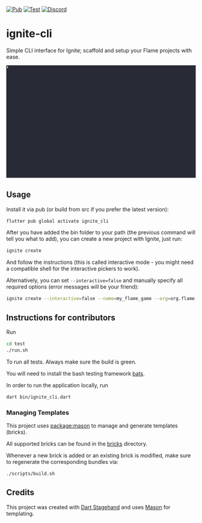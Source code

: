 [![Pub](https://img.shields.io/pub/v/ignite_cli.svg?style=popout)](https://pub.dartlang.org/packages/ignite_cli)
[![Test](https://github.com/flame-engine/ignite-cli/workflows/Test/badge.svg)](https://github.com/flame-engine/ignite-cli/actions)
[![Discord](https://img.shields.io/discord/509714518008528896.svg)](https://discord.gg/pxrBmy4)

# ignite-cli

Simple CLI interface for Ignite; scaffold and setup your Flame projects with ease.

![ignite-cli](./media/ignite-example.cast.gif)


## Usage

Install it via pub (or build from src if you prefer the latest version):

```bash
flutter pub global activate ignite_cli
```

After you have added the bin folder to your path (the previous command will tell you what to add),
you can create a new project with Ignite, just run:

```bash
ignite create
```

And follow the instructions (this is called interactive mode - you might need a compatible shell for the interactive pickers to work).

Alternatively, you can set `--interactive=false` and manually specify all required options (error messages will be your friend):

```bash
ignite create --interactive=false --name=my_flame_game --org=org.flame-engine.example --create-folder=true --template=example
```


## Instructions for contributors

Run

```bash
cd test
./run.sh
```

To run all tests. Always make sure the build is green.

You will need to install the bash testing framework [bats](https://bats-core.readthedocs.io/en/stable/installation.html).

In order to run the application locally, run

```bash
dart bin/ignite_cli.dart
```


### Managing Templates

This project uses [package:mason](https://pub.dev/packages/mason) to manage and generate templates (bricks).

All supported bricks can be found in the [bricks](./bricks) directory.

Whenever a new brick is added or an existing brick is modified, make sure to regenerate the corresponding bundles via:

```bash
./scripts/build.sh
```


## Credits

This project was created with [Dart Stagehand](https://github.com/dart-lang/stagehand) and uses [Mason](https://pub.dev/packages/mason) for templating.
